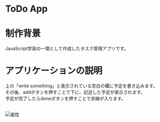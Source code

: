 # ToDo App
  
# 制作背景 
JavaScript学習の一環として作成したタスク管理アプリです。  
  
# アプリケーションの説明 
上の「write something」と表示されている空白の欄に予定を書き込みます。  
その後、addボタンを押すことで下に、記述した予定が表示されます。  
予定が完了したらdoneボタンを押すことで赤線が入ります。  
<br>  

<img src="https://i.gyazo.com/f9221b32d60c2abf97c211c03fa27c41.gif" alt="属性" title="タイトル">

  
